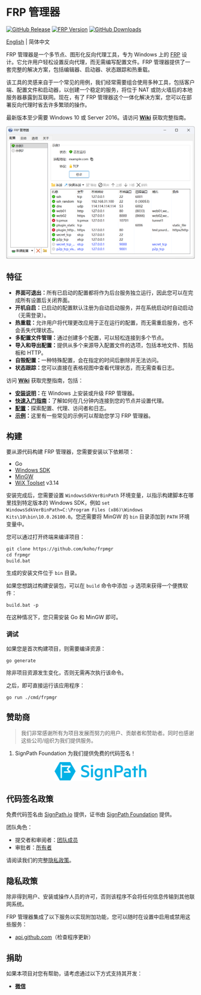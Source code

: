 # FRP 管理器

[![GitHub Release](https://img.shields.io/github/tag/koho/frpmgr.svg?label=release)](https://github.com/koho/frpmgr/releases)
[![FRP Version](https://img.shields.io/endpoint?url=https%3A%2F%2Fgo.shields.workers.dev%2Fkoho%2Ffrpmgr%2Fmaster%3Fname%3Dfrp)](https://github.com/fatedier/frp)
[![GitHub Downloads](https://img.shields.io/github/downloads/koho/frpmgr/total.svg)](https://github.com/koho/frpmgr/releases)

[English](README.md) | 简体中文

FRP 管理器是一个多节点、图形化反向代理工具，专为 Windows 上的 [FRP](https://github.com/fatedier/frp) 设计。它允许用户轻松设置反向代理，而无需编写配置文件。FRP 管理器提供了一套完整的解决方案，包括编辑器、启动器、状态跟踪和热重载。

该工具的灵感来自于一个常见的用例，我们经常需要组合使用多种工具，包括客户端、配置文件和启动器，以创建一个稳定的服务，将位于 NAT 或防火墙后的本地服务器暴露到互联网。现在，有了 FRP 管理器这个一体化解决方案，您可以在部署反向代理时省去许多繁琐的操作。

最新版本至少需要 Windows 10 或 Server 2016。请访问 **[Wiki](https://github.com/koho/frpmgr/wiki)** 获取完整指南。

![screenshot](/docs/screenshot_zh.png)

## 特征

- **界面可退出：**&#8203;所有已启动的配置都将作为后台服务独立运行，因此您可以在完成所有设置后关闭界面。
- **开机自启：**&#8203;已启动的配置默认注册为自动启动服务，并在系统启动时自动启动（无需登录）。
- **热重载：**&#8203;允许用户将代理更改应用于正在运行的配置，而无需重启服务，也不会丢失代理状态。
- **多配置文件管理：**&#8203;通过创建多个配置，可以轻松连接到多个节点。
- **导入和导出配置：**&#8203;提供从多个来源导入配置文件的选项，包括本地文件、剪贴板和 HTTP。
- **自毁配置：**&#8203;一种特殊配置，会在指定的时间后删除并无法访问。
- **状态跟踪：**&#8203;您可以直接在表格视图中查看代理状态，而无需查看日志。

访问 **[Wiki](https://github.com/koho/frpmgr/wiki)** 获取完整指南，包括：

- **[安装说明](https://github.com/koho/frpmgr/wiki#how-to-install)：**&#8203;在 Windows 上安装或升级 FRP 管理器。
- **[快速入门指南](https://github.com/koho/frpmgr/wiki/Quick-Start)：**&#8203;了解如何在几分钟内连接到您的节点并设置代理。
- **[配置](https://github.com/koho/frpmgr/wiki/Configuration)：**&#8203;探索配置、代理、访问者和日志。
- **[示例](https://github.com/koho/frpmgr/wiki/Examples)：**&#8203;这里有一些常见的示例可以帮助您学习 FRP 管理器。

## 构建

要从源代码构建 FRP 管理器，您需要安装以下依赖项：

- Go
- [Windows SDK](https://developer.microsoft.com/en-us/windows/downloads/windows-sdk/)
- [MinGW](https://github.com/mstorsjo/llvm-mingw)
- [WiX Toolset](https://wixtoolset.org/) v3.14

安装完成后，您需要设置 `WindowsSdkVerBinPath` 环境变量，以指示构建脚本在哪里找到特定版本的 Windows SDK，例如 `set WindowsSdkVerBinPath=C:\Program Files (x86)\Windows Kits\10\bin\10.0.26100.0`。您还需要将 MinGW 的 `bin` 目录添加到 `PATH` 环境变量中。

您可以通过打开终端来编译项目：

```shell
git clone https://github.com/koho/frpmgr
cd frpmgr
build.bat
```

生成的安装文件位于 `bin` 目录。

如果您想跳过构建安装包，可以在 `build` 命令中添加 `-p` 选项来获得一个便携软件：

```shell
build.bat -p
```

在这种情况下，您只需安装 Go 和 MinGW 即可。

### 调试

如果您是首次构建项目，则需要编译资源：

```shell
go generate
```

除非项目资源发生变化，否则无需再次执行该命令。

之后，即可直接运行该应用程序：

```shell
go run ./cmd/frpmgr
```

## 赞助商

> 我们非常感谢所有为项目发展而努力的用户、贡献者和赞助者。同时也感谢这些公司/组织为我们提供服务。

1. SignPath Foundation 为我们提供免费的代码签名！
<p align=center>
	<a href="https://about.signpath.io/">
 		<img src="./docs/sponsor_signpath.png" alt="SignPath Logo" height=50 />
	</a>
</p>

## 代码签名政策

免费代码签名由 [SignPath.io](https://about.signpath.io/) 提供，证书由 [SignPath Foundation](https://signpath.org/) 提供。

团队角色：

- 提交者和审阅者：[团队成员](https://github.com/koho/frpmgr/graphs/contributors)
- 审批者：[所有者](https://github.com/koho)

请阅读我们的完整[隐私政策](#隐私政策)。

## 隐私政策

除非得到用户、安装或操作人员的许可，否则该程序不会将任何信息传输到其他联网系统。

FRP 管理器集成了以下服务以实现附加功能，您可以随时在设置中启用或禁用这些服务：

- [api.github.com](https://docs.github.com/en/site-policy/privacy-policies/github-general-privacy-statement)（检查程序更新）

## 捐助

如果本项目对您有帮助，请考虑通过以下方式支持其开发：

- [**微信**](/docs/donate-wechat.jpg)
